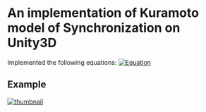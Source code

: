 # An implementation of Kuramoto model of Synchronization on Unity3D

Implemented the following equations:
[![Equation](KuramotoModelEquation.png)](https://en.wikipedia.org/w/index.php?title=Kuramoto_model&oldid=936505629)

## Example

[![thumbnail](http://img.youtube.com/vi/1Cz911-6Y-g/sddefault.jpg)](https://youtu.be/1Cz911-6Y-g)
